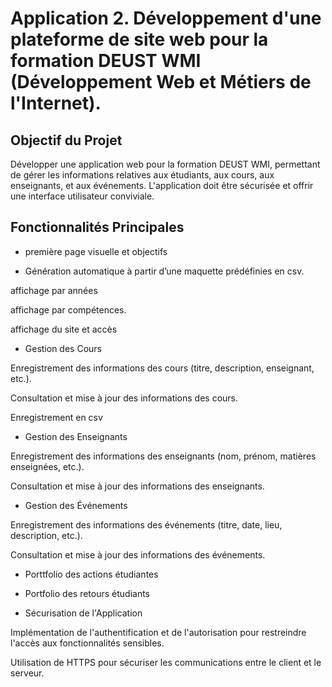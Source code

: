 # Application 2. Développement d'une plateforme de site web pour la formation DEUST WMI (Développement Web et Métiers de l'Internet).

## Objectif du Projet

Développer une application web pour la formation DEUST WMI, permettant de gérer les informations relatives aux étudiants, aux cours, aux enseignants, et aux événements. L'application doit être sécurisée et offrir une interface utilisateur conviviale.

## Fonctionnalités Principales

- première page visuelle et objectifs
  
- Génération automatique à partir d’une maquette prédéfinies en csv.

affichage par années

affichage par compétences.

affichage du site et accès 

- Gestion des Cours

Enregistrement des informations des cours (titre, description, enseignant, etc.).

Consultation et mise à jour des informations des cours.

Enregistrement en csv

- Gestion des Enseignants

Enregistrement des informations des enseignants (nom, prénom, matières enseignées, etc.).

Consultation et mise à jour des informations des enseignants.

- Gestion des Événements

Enregistrement des informations des événements (titre, date, lieu, description, etc.).

Consultation et mise à jour des informations des événements.

- Porttfolio des actions étudiantes

- Portfolio des retours étudiants

- Sécurisation de l'Application

Implémentation de l'authentification et de l'autorisation pour restreindre l'accès aux fonctionnalités sensibles.

Utilisation de HTTPS pour sécuriser les communications entre le client et le serveur.
